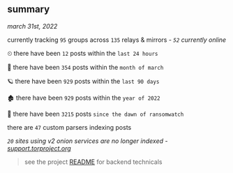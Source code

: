 
## summary
_march 31st, 2022_

currently tracking `95` groups across `135` relays & mirrors - _`52` currently online_

⏲ there have been `12` posts within the `last 24 hours`

🦈 there have been `354` posts within the `month of march`

🪐 there have been `929` posts within the `last 90 days`

🏚 there have been `929` posts within the `year of 2022`

🦕 there have been `3215` posts `since the dawn of ransomwatch`

there are `47` custom parsers indexing posts

_`20` sites using v2 onion services are no longer indexed - [support.torproject.org](https://support.torproject.org/onionservices/v2-deprecation/)_

> see the project [README](https://github.com/thetanz/ransomwatch#ransomwatch--) for backend technicals
